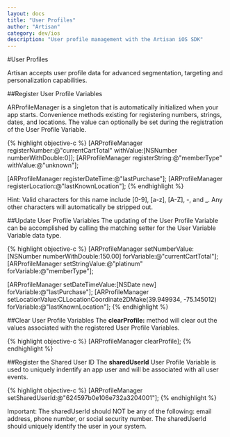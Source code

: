 ```yaml
---
layout: docs
title: "User Profiles"
author: "Artisan"
category: dev/ios
description: "User profile management with the Artisan iOS SDK"
---
```

#User Profiles

Artisan accepts user profile data for advanced segmentation, targeting and personalization capabilities.

##Register User Profile Variables

ARProfileManager is a singleton that is automatically initialized when your app starts. Convenience methods existing for registering numbers, strings, dates, and locations. The value can optionally be set during the registration of the User Profile Variable.

{% highlight objective-c %}
[ARProfileManager registerNumber:@"currentCartTotal" withValue:[NSNumber numberWithDouble:0]];
[ARProfileManager registerString:@"memberType" withValue:@"unknown"];

[ARProfileManager registerDateTime:@"lastPurchase"];
[ARProfileManager registerLocation:@"lastKnownLocation"];
{% endhighlight %}

<div class="note note-hint">
  <p>Hint: Valid characters for this name include [0-9], [a-z], [A-Z], -, and _. Any other characters will automatically be stripped out.</p>
</div>

##Update User Profile Variables
The updating of the User Profile Variable can be accomplished by calling the matching setter for the User Variable Variable data type.

{% highlight objective-c %}
[ARProfileManager setNumberValue:[NSNumber numberWithDouble:150.00] forVariable:@"currentCartTotal"];
[ARProfileManager setStringValue:@"platinum" forVariable:@"memberType"];

[ARProfileManager setDateTimeValue:[NSDate new] forVariable:@"lastPurchase"];
[ARProfileManager setLocationValue:CLLocationCoordinate2DMake(39.949934, -75.145012) forVariable:@"lastKnownLocation"];
{% endhighlight %}

##Clear User Profile Variables
The **clearProfile:** method will clear out the values associated with the registered User Profile Variables.

{% highlight objective-c %}
[ARProfileManager clearProfile];
{% endhighlight %}

##Register the Shared User ID
The **sharedUserId** User Profile Variable is used to uniquely indentify an app user and will be associated with all user events.


{% highlight objective-c %}
[ARProfileManager setSharedUserId:@"624597b0e106e732a3204001"];
{% endhighlight %}

<div class="note note-important">
  <p>Important: The sharedUserId should NOT be any of the following: email address, phone number, or social security number.  The sharedUserId should uniquely identify the user in your system.</p>
</div>
